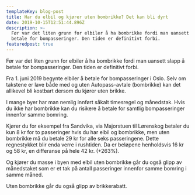 ```yaml
---
templateKey: blog-post
title: Har du elbil og kjører uten bombrikke? Det kan bli dyrt
date: 2019-10-15T12:51:44.896Z
description: >-
  Før var det liten grunn for elbiler å ha bombrikke fordi man uansett slapp å
  betale for bompasseringer. Den tiden er definitivt forbi.
featuredpost: true
---
```

Før var det liten grunn for elbiler å ha bombrikke fordi man uansett slapp å betale for bompasseringer. Den tiden er definitivt forbi.



Fra 1. juni 2019 begynte elbiler å betale for bompasseringer i Oslo. Selv om takstene er lave både med og uten Autopass-avtale (bombrikke) kan det allikevel bli kostbart dersom du kjører uten brikke.



I mange byer har man nemlig innført såkalt timesregel og månedstak. Hvis du ikke har bombrikke kan du risikere å betale for samtlig bompasseringer innenfor samme bomring.



Kjører du for eksempel fra Sandvika, via Majorstuen til Lørenskog betaler du kun 8 kr for to passeringer hvis du har elbil og bombrikke, men uten bombrikke må du betale 29 kr for alle seks passeringene. Dette regnestykket blir enda verre i rushtiden. Da er beløpene henholdsvis 16 kr og 58 kr, en differanse på hele 42 kr. (+263%).



Og kjører du masse i byen med elbil uten bombrikke går du også glipp av månedstaket som er et tak på antall passeringer innenfor samme bomring i samme måned.



Uten bombrikke går du også glipp av brikkerabatt.
